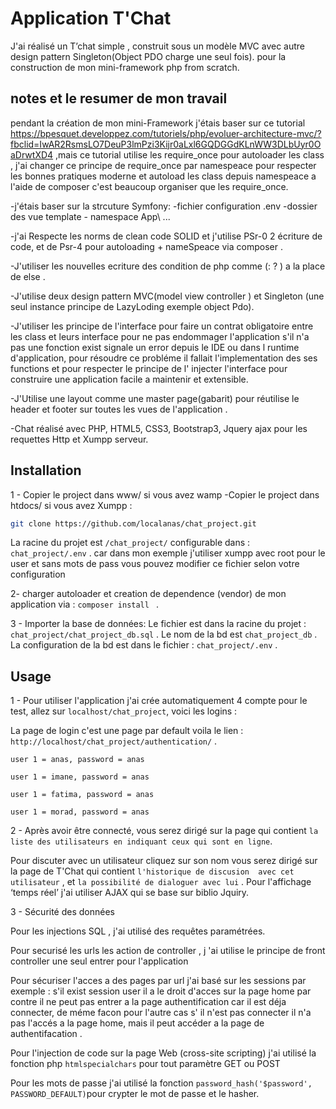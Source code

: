 # Application T'Chat

J'ai réalisé un  T’chat simple , construit sous un modèle MVC avec autre  design pattern Singleton(Object PDO charge une seul fois).
pour la construction de mon mini-framework php from scratch.

## notes et le  resumer de mon travail

pendant la création de mon mini-Framework j'étais baser sur ce tutorial https://bpesquet.developpez.com/tutoriels/php/evoluer-architecture-mvc/?fbclid=IwAR2RsmsLO7DeuP3lmPzi3Kijr0aLxl6GQDGGdKLnWW3DLbUyr0OaDrwtXD4 ,mais ce tutorial utilise les require_once pour autoloader les class , j'ai changer ce principe de  require_once par namespeace pour respecter les bonnes pratiques moderne
et autoload les class depuis namespeace a l'aide de composer c'est beaucoup organiser que les require_once.

-j'étais baser sur la strcuture Symfony: -fichier configuration .env -dossier des vue template - namespace App\\ ...

-j'ai Respecte  les norms de clean code SOLID et j'utilise PSr-0 2 écriture de code, et  de Psr-4 pour  autoloading + nameSpeace via composer .

-J'utiliser les nouvelles ecriture des condition  de php comme  (: ? ) a la place de else .

-J'utilise deux design pattern MVC(model view controller ) et Singleton (une seul instance principe de LazyLoding exemple object Pdo).

-J'utiliser les principe de l'interface pour faire un contrat obligatoire entre les class et leurs interface pour ne pas
 endommager l'application s'il n'a pas une fonction exist signale un error depuis le IDE ou dans l runtime d'application, pour résoudre ce probléme il fallait l'implementation des ses functions et pour respecter le principe de l' injecter l'interface pour construire une application facile a maintenir et extensible.
 
-J'Utilise une layout comme une master page(gabarit) pour réutilise le header et footer sur toutes les vues de l'application .

-Chat réalisé avec PHP, HTML5, CSS3, Bootstrap3, Jquery ajax pour les requettes Http et Xumpp serveur.

## Installation

1 - Copier le project dans www/  si vous avez wamp 
  -Copier le project dans htdocs/  si vous avez Xumpp : 
```bash
git clone https://github.com/localanas/chat_project.git
```
La racine du projet est ```/chat_project/``` configurable dans : ```chat_project/.env``` .
car dans mon exemple j'utiliser xumpp avec root pour le user et sans mots de pass vous pouvez modifier ce fichier selon votre configuration

2- charger autoloader et creation de dependence (vendor) de mon application via :
```composer install ``` .

3 - Importer la base de données:
Le fichier est dans la racine du projet : ```chat_project/chat_project_db.sql``` .
Le nom de la bd est ```chat_project_db``` .
La configuration de la bd est dans le fichier : ```chat_project/.env``` .

## Usage

1 - Pour utiliser l'application j'ai crée automatiquement 4 compte pour le test, allez sur ```localhost/chat_project```, voici les logins :

La page de login c'est une page par default voila le lien : ```http://localhost/chat_project/authentication/``` .
 
 ```user 1 = anas, password = anas``` 
 
 ```user 1 = imane, password = anas``` 
 
 ```user 1 = fatima, password = anas``` 
 
  ```user 1 = morad, password = anas``` 

2 - Après avoir être connecté, vous serez dirigé sur la page qui contient ```la liste des utilisateurs en indiquant ceux qui sont en ligne```. 

Pour discuter avec un utilisateur cliquez sur son nom vous serez dirigé sur la page de T'Chat qui contient ```l'historique de discusion  avec cet utilisateur```  , et ```la possibilité de dialoguer avec lui``` .
Pour l'affichage ‘temps réel’ j'ai utiliser AJAX qui se base sur biblio Jquiry.

3 - Sécurité des données

Pour les injections SQL , j'ai  utilisé des requêtes paramétrées.

Pour securisé les urls les action de controller , j 'ai utilise le principe de front controller une seul entrer pour  l'application

Pour sécuriser l'acces a des pages par url j'ai basé sur les sessions par exemple : s'il exist session user il a le droit d'acces sur la page home par contre il ne peut pas entrer a la page authentification car il est déja connecter, de méme facon pour l'autre cas s' il n'est pas connecter il n'a pas l'accés a la page home, mais il peut accéder a la page de authentifacation .

Pour l'injection de code sur la page Web (cross-site scripting) j'ai  utilisé la fonction php  ```htmlspecialchars``` pour tout paramètre GET ou POST

Pour les mots de passe j'ai  utilisé la fonction  ```password_hash('$password', PASSWORD_DEFAULT)```pour crypter le mot de passe et le hasher.
